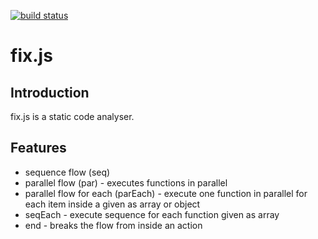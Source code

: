 [![build status](https://secure.travis-ci.org/it-ony/fix.js.png)](http://travis-ci.org/it-ony/flow.js)

# fix.js
## Introduction

fix.js is a static code analyser.

## Features

* sequence flow (seq)
* parallel flow (par) - executes functions in parallel
* parallel flow for each (parEach) - execute one function in parallel for each item inside a given as array or object
* seqEach - execute sequence for each function given as array
* end  - breaks the flow from inside an action

